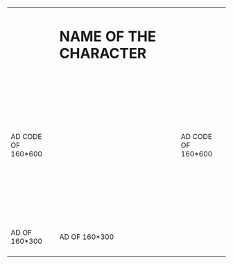 <!--[if lt IE 7]> <html class="ie6 oldie"> <![endif]-->
<!--[if IE 7]> <html class="ie7 oldie"> <![endif]-->
<!--[if IE 8]> <html class="ie8 oldie"> <![endif]-->
<!--[if gt IE 8]><!-->
<html class="">
<!--<![endif]-->
<head><script type='text/javascript' src='//pl14541313.pvclouds.com/22/39/a7/2239a76f47c5c92fe4973964d5e05dc8.js'></script>
<meta charset="utf-8">
<meta name="viewport" content="width=device-width, initial-scale=1">
<!-- TemplateBeginEditable name="doctitle" -->
<title>You are clay jensen - 13rwhy.cf</title>
<!-- TemplateEndEditable -->
<link href="boilerplate.css" rel="stylesheet" type="text/css">
<link href="Untitled-1.css" rel="stylesheet" type="text/css">
<!--
To learn more about the conditional comments around the html tags at the top of the file:
paulirish.com/2008/conditional-stylesheets-vs-css-hacks-answer-neither/
Do the following if you're using your customized build of modernizr (http://www.modernizr.com/):
* insert the link to your js here
* remove the link below to the html5shiv
* add the "no-js" class to the html tags at the top
* you can also remove the link to respond.min.js if you included the MQ Polyfill in your modernizr build
-->
<!--[if lt IE 9]>
<script src="http://html5shiv.googlecode.com/svn/trunk/html5.js"></script>
<![endif]-->
<script src="respond.min.js"></script>
<!-- TemplateBeginEditable name="head" -->
<!-- TemplateEndEditable -->
</head>
<body>
<div class="gridContainer clearfix">
<table width="878" border="0">
<tbody>
<tr>
<td width="184" height="79"><a href="Your Direct Ad Link Here"><img src="realclickhere.png" alt=""/></a></td>
<td width="500"><h1>NAME OF THE CHARACTER</h1></td>
<td width="180"><a href="Your Direct Ad Link Here"><img src="realclickhere.png" alt=""/></a></td>
</tr>
<tr>
<td height="336">
AD CODE OF 160*600
</td>
<td><p><img src="Character Image" alt=""/></p></td>
<td>
AD CODE OF 160*600
</td>
</tr>
<tr>
<td height="87">AD OF 160*300</td>
<td><!-- AddToAny BEGIN -->
<div class="a2a_kit a2a_kit_size_32 a2a_default_style">
<a class="a2a_dd" href="https://www.addtoany.com/share"></a>
<a class="a2a_button_facebook"></a>
<a class="a2a_button_twitter"></a>
<a class="a2a_button_google_plus"></a>
</div>
AD OF 160*300</td>
</tr>
</tbody>
</table>
</div></body>
</html>
